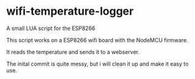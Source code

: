# wifi-temperature-logger
A small LUA script for the ESP8266

This script works on a ESP8266 wifi board with the NodeMCU firmware.

It reads the temperature and sends it to a webserver.

The inital commit is quite messy, but i will clean it up and make it easy to use.
